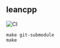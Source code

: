 ## leancpp

![CI](https://github.com/shivamMg/learncpp/workflows/CI/badge.svg?branch=master)

```
make git-submodule
make
```

